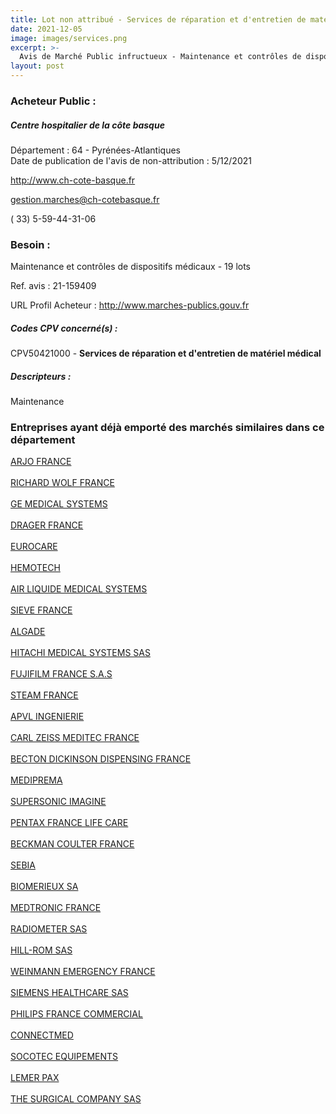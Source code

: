 ```yaml
---
title: Lot non attribué - Services de réparation et d'entretien de matériel médical
date: 2021-12-05
image: images/services.png
excerpt: >-
  Avis de Marché Public infructueux - Maintenance et contrôles de dispositifs médicaux - 19 lots
layout: post
---
```


### Acheteur Public :
##### Centre hospitalier de la côte basque
Département : 64 - Pyrénées-Atlantiques<br/>
Date de publication de l'avis de non-attribution : 5/12/2021


http://www.ch-cote-basque.fr

gestion.marches@ch-cotebasque.fr

( 33) 5-59-44-31-06
### Besoin :

Maintenance et contrôles de dispositifs médicaux - 19 lots

Ref. avis : 21-159409

URL Profil Acheteur : http://www.marches-publics.gouv.fr

##### Codes CPV concerné(s) :
CPV50421000 - **Services de réparation et d'entretien de matériel médical** <br/>

##### Descripteurs :
Maintenance <br/>

### Entreprises ayant déjà emporté des marchés similaires dans ce département
<a href="/entreprise-544/siren-305219677">ARJO FRANCE</a><br/><br/>
<a href="/entreprise-545/siren-310069273">RICHARD WOLF FRANCE</a><br/><br/>
<a href="/entreprise-545/siren-315013359">GE MEDICAL SYSTEMS</a><br/><br/>
<a href="/entreprise-546/siren-323961680">DRAGER FRANCE</a><br/><br/>
<a href="/entreprise-550/siren-347528697">EUROCARE</a><br/><br/>
<a href="/entreprise-550/siren-348214602">HEMOTECH</a><br/><br/>
<a href="/entreprise-550/siren-348921735">AIR LIQUIDE MEDICAL SYSTEMS</a><br/><br/>
<a href="/entreprise-551/siren-378891782">SIEVE FRANCE</a><br/><br/>
<a href="/entreprise-553/siren-389321746">ALGADE</a><br/><br/>
<a href="/entreprise-556/siren-408663441">HITACHI MEDICAL SYSTEMS SAS</a><br/><br/>
<a href="/entreprise-557/siren-412838526">FUJIFILM FRANCE S.A.S</a><br/><br/>
<a href="/entreprise-558/siren-421815119">STEAM FRANCE</a><br/><br/>
<a href="/entreprise-559/siren-429133101">APVL INGENIERIE</a><br/><br/>
<a href="/entreprise-559/siren-429527286">CARL ZEISS MEDITEC FRANCE</a><br/><br/>
<a href="/entreprise-560/siren-432638765">BECTON DICKINSON DISPENSING FRANCE</a><br/><br/>
<a href="/entreprise-560/siren-432772614">MEDIPREMA</a><br/><br/>
<a href="/entreprise-564/siren-481581890">SUPERSONIC IMAGINE</a><br/><br/>
<a href="/entreprise-570/siren-520004219">PENTAX FRANCE LIFE CARE</a><br/><br/>
<a href="/entreprise-573/siren-632043071">BECKMAN COULTER FRANCE</a><br/><br/>
<a href="/entreprise-573/siren-672041902">SEBIA</a><br/><br/>
<a href="/entreprise-573/siren-673620399">BIOMERIEUX SA</a><br/><br/>
<a href="/entreprise-573/siren-722008232">MEDTRONIC FRANCE</a><br/><br/>
<a href="/entreprise-574/siren-775662331">RADIOMETER SAS</a><br/><br/>
<a href="/entreprise-574/siren-777346412">HILL-ROM SAS</a><br/><br/>
<a href="/entreprise-576/siren-793473240">WEINMANN EMERGENCY FRANCE</a><br/><br/>
<a href="/entreprise-578/siren-810794800">SIEMENS HEALTHCARE SAS</a><br/><br/>
<a href="/entreprise-578/siren-811847243">PHILIPS FRANCE COMMERCIAL</a><br/><br/>
<a href="/entreprise-579/siren-823567524">CONNECTMED</a><br/><br/>
<a href="/entreprise-580/siren-834096695">SOCOTEC EQUIPEMENTS</a><br/><br/>
<a href="/entreprise-582/siren-870801594">LEMER PAX</a><br/><br/>
<a href="/entreprise-582/siren-945650141">THE SURGICAL COMPANY SAS</a><br/><br/>
